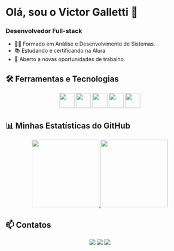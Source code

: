# Olá, sou o Victor Galletti 👋

### Desenvolvedor Full-stack

- 👨‍💻 Formado em Análise e Desenvolvimento de Sistemas.
- 📚 Estudando e certificando na Alura
- 🚀 Aberto a novas oportunidades de trabalho.

## 🛠️ Ferramentas e Tecnologias

<div align="center">
  <img loading="lazy" src="https://cdn.jsdelivr.net/gh/devicons/devicon/icons/git/git-original.svg" width="40" height="40"/>
  <img loading="lazy" src="https://cdn.jsdelivr.net/gh/devicons/devicon@latest/icons/github/github-original.svg" width="40" height="40"/>
  <img loading="lazy" src="https://cdn.jsdelivr.net/gh/devicons/devicon@latest/icons/docker/docker-original.svg" width="40" height="40"/>
  <img loading="lazy" src="https://cdn.jsdelivr.net/gh/devicons/devicon@latest/icons/javascript/javascript-original.svg" width="40" height="40"/>
  <img loading="lazy" src="https://cdn.jsdelivr.net/gh/devicons/devicon/icons/linux/linux-original.svg" width="40" height="40"/>
</div>


## 📊 Minhas Estatísticas do GitHub

<div align="center">
  <a href="https://github.com/victorgalletti">
  <img loading="lazy" height="180em" src="https://github-readme-stats.vercel.app/api/top-langs/?username=victorgalletti&layout=compact&langs_count=7&theme=dracula"/>
  <img loading="lazy" height="180em" src="https://github-readme-stats.vercel.app/api?username=victorgalletti&show_icons=true&theme=dracula&include_all_commits=true&count_private=true"/>
  </a>
</div>

## 📫 Contatos

<div align="center">
  <a href="https://instagram.com/vgalletti" target="_blank"><img loading="lazy" src="https://img.shields.io/badge/-Instagram-%23E4405F?style=for-the-badge&logo=instagram&logoColor=white" target="_blank"></a>
  <a href = "mailto:victors.galletti@gmail.com"><img loading="lazy" src="https://img.shields.io/badge/Gmail-D14836?style=for-the-badge&logo=gmail&logoColor=white" target="_blank"></a>
  <a href="https://www.linkedin.com/in/victor-galletti" target="_blank"><img loading="lazy" src="https://img.shields.io/badge/-LinkedIn-%230077B5?style=for-the-badge&logo=linkedin&logoColor=white" target="_blank"></a>
</div>

